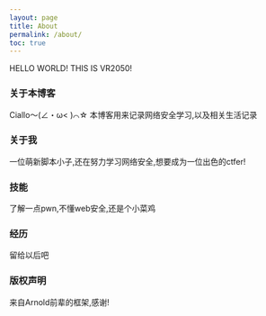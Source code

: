 ```yaml
---
layout: page
title: About
permalink: /about/
toc: true
---
```


HELLO WORLD! THIS IS VR2050!

### 关于本博客

Ciallo～(∠・ω< )⌒☆
本博客用来记录网络安全学习,以及相关生活记录


### 关于我

一位萌新脚本小子,还在努力学习网络安全,想要成为一位出色的ctfer!

### 技能

了解一点pwn,不懂web安全,还是个小菜鸡


### 经历

留给以后吧


### 版权声明

来自Arnold前辈的框架,感谢!


